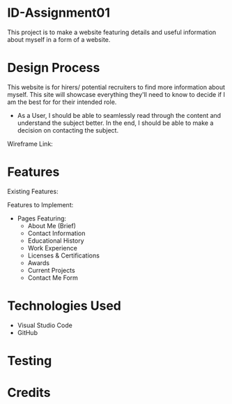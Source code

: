 # ID-Assignment01

This project is to make a website featuring details and useful information about myself in a form of a website.

# Design Process

This website is for hirers/ potential recruiters to find more information about myself. This site will showcase everything they'll need to know to decide if I am the best for for their intended role.

- As a User, I should be able to seamlessly read through the content and understand the subject better. In the end, I should be able to make a decision on contacting the subject.
  
Wireframe Link:

# Features

Existing Features:

Features to Implement:
- Pages Featuring:
  - About Me (Brief)
  - Contact Information
  - Educational History
  - Work Experience
  - Licenses & Certifications
  - Awards 
  - Current Projects
  - Contact Me Form




# Technologies Used
- Visual Studio Code
- GitHub

# Testing

# Credits

